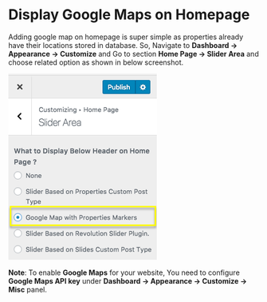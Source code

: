 # Display Google Maps on Homepage

Adding google map on homepage is super simple as properties already have their locations stored in database. So, Navigate to **Dashboard → Appearance → Customize** and Go to section **Home Page → Slider Area** and choose related option as shown in below screenshot.

![Display Google Map on Homepage](images/home-setup/homepage-google-maps-modern.png)
 
**Note**: To enable **Google Maps** for your website, You need to configure **Google Maps API key** under **Dashboard → Appearance → Customize → Misc** panel.